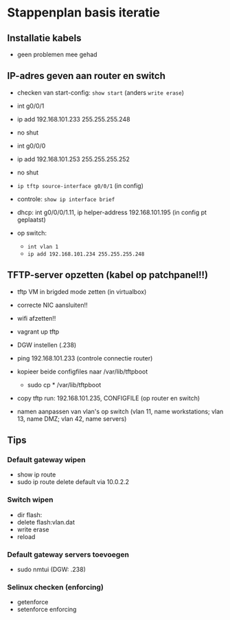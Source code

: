 # Stappenplan basis iteratie

## Installatie kabels

- geen problemen mee gehad

## IP-adres geven aan router en switch

- checken van start-config: `show start` (anders `write erase`)
- int g0/0/1
- ip add 192.168.101.233 255.255.255.248
- no shut
- int g0/0/0
- ip add 192.168.101.253 255.255.255.252
- no shut
- `ip tftp source-interface g0/0/1` (in config)
- controle: `show ip interface brief`
- dhcp: int g0/0/0/1.11, ip helper-address 192.168.101.195 (in config pt geplaatst)

- op switch:
  - `int vlan 1`
  - `ip add 192.168.101.234 255.255.255.248`

## TFTP-server opzetten (kabel op patchpanel!!)

- tftp VM in brigded mode zetten (in virtualbox)
- correcte NIC aansluiten!!
- wifi afzetten!!
- vagrant up tftp
- DGW instellen (.238)
- ping 192.168.101.233 (controle connectie router)
- kopieer beide configfiles naar /var/lib/tftpboot
  - sudo cp * /var/lib/tftpboot

- copy tftp run: 192.168.101.235, CONFIGFILE (op router en switch)

- namen aanpassen van vlan's op switch (vlan 11, name workstations; vlan 13, name DMZ; vlan 42, name servers)

## Tips

### Default gateway wipen

- show ip route
- sudo ip route delete default via 10.0.2.2

### Switch wipen

- dir flash:
- delete flash:vlan.dat
- write erase
- reload

### Default gateway servers toevoegen

- sudo nmtui (DGW: .238)

### Selinux checken (enforcing)

- getenforce
- setenforce enforcing
